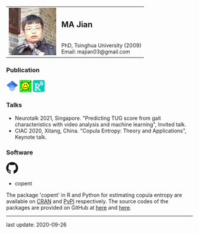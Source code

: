 <table border = "0">
  <tr>
    <td><img src="/head.jpeg" /></td>
    <td> <h2> MA Jian </h2> <br> PhD, Tsinghua University (2009) <br> Email: majian03@gmail.com </td>
  </tr>
</table>

### Publication
[![Google Scholar](/gs.png "Google Scholar")](https://scholar.google.com/citations?user=gqCD4kwAAAAJ)
[![arXiv](/arxiv.png "arXiv")](http://arxiv.org/a/ma_j_3)
[![ResearchGate](/researchgate.png "ResearchGate")](https://www.researchgate.net/profile/Jian_Ma9)

### Talks
* Neurotalk 2021, Singapore. "Predicting TUG score from gait characteristics with video analysis and machine learning", Invited talk.
* CIAC 2020, Xitang, China. "Copula Entropy: Theory and Applications", Keynote talk.

### Software
[![GitHub](/github.png "my GitHub")](https://github.com/majianthu)

* copent 

The package 'copent' in R and Python for estimating copula entropy are available on [CRAN](https://CRAN.R-project.org/package=copent)
and [PyPI](https://pypi.org/project/copent) respectively.
The source codes of the packages are provided on GitHub at [here](https://github.com/majianthu/copent) and [here](https://github.com/majianthu/pycopent).

---
last update: 2020-09-26
